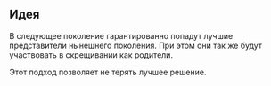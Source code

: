 ## Идея
В следующее поколение гарантированно попадут лучшие представители
нынешнего поколения. При этом они так же будут участвовать в скрещивании
как родители.

Этот подход позволяет не терять лучшее решение.